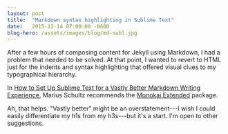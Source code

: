 ```yaml
---
layout: post
title:  "Markdown syntax highlighting in Sublime Text"
date:   2015-12-14 07:00:00 -0600
blog-hero: /assets/images/blog/md-subl.jpg
---
```


After a few hours of composing content for Jekyll using Markdown, I had a problem that needed to be solved. At that point, I wanted to revert to HTML just for the indents and syntax highlighting that offered visual clues to my typographical hierarchy.

In [How to Set Up Sublime Text for a Vastly Better Markdown Writing Experience](https://blog.mariusschulz.com/2014/12/16/how-to-set-up-sublime-text-for-a-vastly-better-markdown-writing-experience/ "How to Set Up Sublime Text for a Vastly Better Markdown Writing Experience"), Marius Schultz recommends the [Monokai Extended](https://github.com/jonschlinkert/sublime-monokai-extended "Monokai Extended on Github") package.

Ah, that helps. "Vastly better" might be an overstatement---I wish I could easily differentiate my h1s from my h3s---but it's a start. I'm open to other suggestions.


